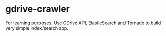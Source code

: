 gdrive-crawler
==============

For learning purposes. Use GDrive API, ElasticSearch and Tornado to build very simple index/search app.